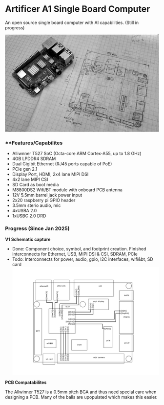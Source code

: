 # Artificer A1 Single Board Computer
 An open source single board computer with AI capabilities. (Still in progress)

 ![SBC IMG](https://github.com/MattSpot10/Artificer-A1-Single-Board-Computer/blob/main/_images/Atificer%20A1%20PCB%20layout%20next%20to%20raspberry%20pi%204.jpg)

### **Features/Capabilites
- Alliwnner T527 SoC (Octa-core ARM Cortex-A55, up to 1.8 GHz)
- 4GB LPDDR4 SDRAM
- Dual Gigibit Ethernet (RJ45 ports capable of PoE)
- PCIe gen 2.1
- Display Port, HDMI, 2x4 lane MIPI DSI
- 4x2 lane MIPI CSI
- SD Card as boot media
- M8800DS2 Wifi/BT module with onboard PCB antenna
- 12V 5.5mm barrel jack power input
- 2x20 raspberry pi GPIO header
- 3.5mm sterio audio, mic
- 4xUSBA 2.0
- 1xUSBC 2.0 DRD

### **Progress (Since Jan 2025)**
**V1 Schematic capture**
- Done: Component choice, symbol, and footprint creation. Finished interconnects for Ethernet, USB, MIPI DSI & CSI, SDRAM, PCIe
- Todo: Interconnects for power, audio, gpio, I2C interfaces, wifi&bt, SD card
![Hierarchical schematic](https://github.com/MattSpot10/Artificer-A1-Single-Board-Computer/blob/main/_images/Hierarchical%20schematic.jpg)

**PCB Compatabilites**

The Allwinner T527 is a 0.5mm pitch BGA and thus need special care when designing a PCB. Many of the balls are upopulated which makes this easier.
